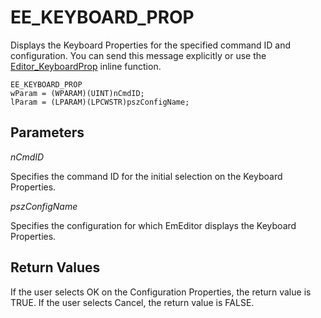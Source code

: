 # EE\_KEYBOARD\_PROP

Displays the Keyboard Properties for the specified command ID and configuration. You can send this message explicitly or use the
[Editor\_KeyboardProp](../macro/editor_keyboardprop) inline function.

```
EE_KEYBOARD_PROP
wParam = (WPARAM)(UINT)nCmdID;
lParam = (LPARAM)(LPCWSTR)pszConfigName;
```

## Parameters

_nCmdID_

Specifies the command ID for the initial selection on the Keyboard Properties.

_pszConfigName_

Specifies the configuration for which EmEditor displays the Keyboard Properties.

## Return Values

If the user selects OK on the Configuration Properties, the return value is TRUE. If the user selects Cancel, the return value is FALSE.
